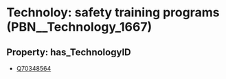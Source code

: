 # Technoloy: __safety training programs__ (PBN__Technology_1667)

## Property: has_TechnologyID

* [Q70348564](Q70348564)

